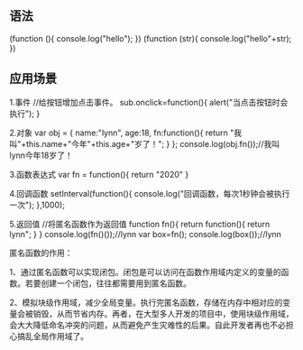 
## 语法
(function (){
    console.log("hello");
})
(function (str){
    console.log("hello"+str);
})

## 应用场景

1.事件
//给按钮增加点击事件。
    sub.onclick=function(){
        alert("当点击按钮时会执行");
    }

2.对象
var obj = {
    name:"lynn",
    age:18,
    fn:function(){
        return "我叫"+this.name+"今年"+this.age+"岁了！";
    }
};
console.log(obj.fn());//我叫lynn今年18岁了！

3.函数表达式
var fn = function(){
    return "2020"
}

4.回调函数
setInterval(function(){
    console.log("回调函数，每次1秒钟会被执行一次");
},1000);

5.返回值
//将匿名函数作为返回值
function fn(){
    return function(){
       return lynn";
    }
}
console.log(fn()());//lynn
var box=fn();
console.log(box());//lynn


匿名函数的作用：

1、通过匿名函数可以实现闭包。闭包是可以访问在函数作用域内定义的变量的函数。若要创建一个闭包，往往都需要用到匿名函数。

2、模拟块级作用域，减少全局变量。执行完匿名函数，存储在内存中相对应的变量会被销毁，从而节省内存。再者，在大型多人开发的项目中，使用块级作用域，会大大降低命名冲突的问题，从而避免产生灾难性的后果。自此开发者再也不必担心搞乱全局作用域了。




